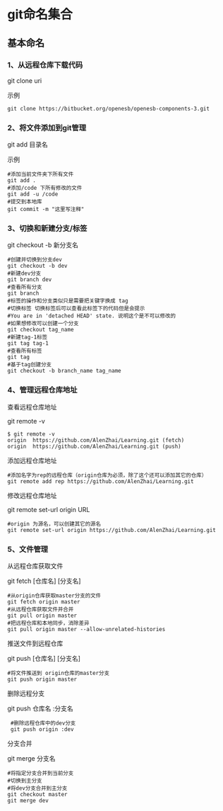 # git命名集合

## 基本命名

### 1、从远程仓库下载代码

git clone uri

示例

```shell
git clone https://bitbucket.org/openesb/openesb-components-3.git
```

### 2、将文件添加到git管理

git add 目录名

示例

```shell
#添加当前文件夹下所有文件
git add . 
#添加/code 下所有修改的文件
git add -u /code
#提交到本地库
git commit -m "这里写注释"
```

### 3、切换和新建分支/标签

git checkout -b 新分支名

```shell
#创建并切换到分支dev
git checkout -b dev
#新建dev分支
git branch dev
#查看所有分支
git branch
#标签的操作和分支类似只是需要把关键字换成 tag
#切换标签 切换标签后可以查看此标签下的代码但是会提示
#You are in 'detached HEAD' state. 说明这个是不可以修改的
#如果想修改可以创建一个分支
git checkout tag_name
#新建tag-1标签
git tag tag-1
#查看所有标签
git tag
#基于tag创建分支
git checkout -b branch_name tag_name
```

### 4、管理远程仓库地址

查看远程仓库地址

git remote -v

```shell
$ git remote -v
origin  https://github.com/AlenZhai/Learning.git (fetch)
origin  https://github.com/AlenZhai/Learning.git (push)

```

添加远程仓库地址

```shell
#添加名字为rep的远程仓库（origin仓库为必须，除了这个还可以添加其它的仓库）
git remote add rep https://github.com/AlenZhai/Learning.git
```



修改远程仓库地址

git remote set-url origin URL

```shell
#origin 为源名，可以创建其它的源名
git remote set-url origin https://github.com/AlenZhai/Learning.git
```

### 5、文件管理

从远程仓库获取文件

git fetch [仓库名]  [分支名]

```shell
#从origin仓库获取master分支的文件
git fetch origin master
#从远程仓库获取文件并合并
git pull origin master
#把远程仓库和本地同步，消除差异
git pull origin master --allow-unrelated-histories 
```

推送文件到远程仓库

git push [仓库名] [分支名]

```shell
#将文件推送到 origin仓库的master分支
git push origin master
```

删除远程分支

git push 仓库名 :分支名

```shell
 #删除远程仓库中的dev分支
 git push origin :dev
```

分支合并

git merge 分支名

```shell
#将指定分支合并到当前分支
#切换到主分支
#将dev分支合并到主分支
git checkout master
git merge dev
```

